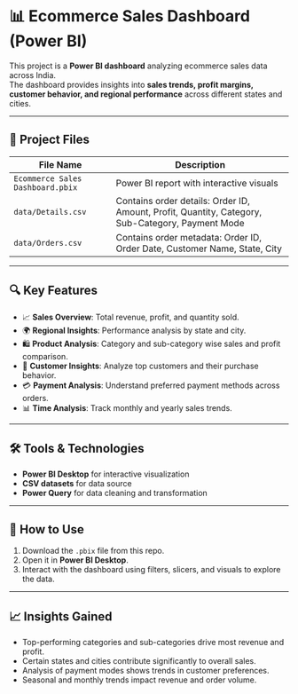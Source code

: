 # 📊 Ecommerce Sales Dashboard (Power BI)

This project is a **Power BI dashboard** analyzing ecommerce sales data across India.  
The dashboard provides insights into **sales trends, profit margins, customer behavior, and regional performance** across different states and cities.  

---

## 📂 Project Files
| File Name                         | Description                                  |
|----------------------------------|----------------------------------------------|
| `Ecommerce Sales Dashboard.pbix` | Power BI report with interactive visuals     |
| `data/Details.csv`               | Contains order details: Order ID, Amount, Profit, Quantity, Category, Sub-Category, Payment Mode |
| `data/Orders.csv`                | Contains order metadata: Order ID, Order Date, Customer Name, State, City |

---

## 🔍 Key Features
- 📈 **Sales Overview**: Total revenue, profit, and quantity sold.  
- 🌍 **Regional Insights**: Performance analysis by state and city.  
- 🛍️ **Product Analysis**: Category and sub-category wise sales and profit comparison.  
- 🧾 **Customer Insights**: Analyze top customers and their purchase behavior.  
- 💳 **Payment Analysis**: Understand preferred payment methods across orders.  
- 📊 **Time Analysis**: Track monthly and yearly sales trends.  

---

## 🛠️ Tools & Technologies
- **Power BI Desktop** for interactive visualization  
- **CSV datasets** for data source  
- **Power Query** for data cleaning and transformation  

---

## 🚀 How to Use
1. Download the `.pbix` file from this repo.  
2. Open it in **Power BI Desktop**.  
3. Interact with the dashboard using filters, slicers, and visuals to explore the data.  

---

## 📈 Insights Gained
- Top-performing categories and sub-categories drive most revenue and profit.  
- Certain states and cities contribute significantly to overall sales.  
- Analysis of payment modes shows trends in customer preferences.  
- Seasonal and monthly trends impact revenue and order volume.  
